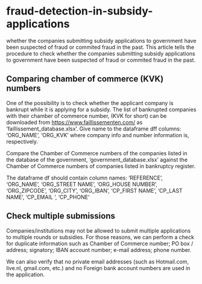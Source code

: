 # fraud-detection-in-subsidy-applications
 whether the companies submitting subsidy applications to government have been suspected of fraud or commited fraud in the past.
This article tells the procedure to check whether the companies submitting subsidy applications to government have been suspected of fraud or commited fraud in the past.

## Comparing chamber of commerce (KVK) numbers
One of the possibility is to check whether the applicant company is bankrupt while it is applying for a subsidy. The list of bankrupted companies with their chamber of commerce number, (KVK for short) can be downloaded from https://www.faillissementen.com/ as ‘faillissement_database.xlsx’.
Give name to the dataframe dff columns: ‘ORG_NAME’, ‘ORG_KVK’ where company info and number information is, respectively.

Compare the Chamber of Commerce numbers of the companies listed in the database of the government, ‘government_database.xlsx’ against the Chamber of Commerce numbers of companies listed in bankruptcy register.

The dataframe df should contain column names: ‘REFERENCE’, ‘ORG_NAME’, ‘ORG_STREET NAME’, ‘ORG_HOUSE NUMBER’, ‘ORG_ZIPCODE’, ‘ORG_CITY’, ‘ORG_IBAN’, ‘CP_FIRST NAME’, ‘CP_LAST NAME’, ‘CP_EMAIL ‘, ‘CP_PHONE’

## Check multiple submissions
Companies/institutions may not be allowed to submit multiple applications to multiple rounds or subsidies. For those reasons, we can perform a check for duplicate information such as Chamber of Commerce number; PO box / address; signatory; IBAN account number; e-mail address; phone number.

We can also verify that no private email addresses (such as Hotmail.com, live.nl, gmail.com, etc.) and no Foreign bank account numbers are used in the application.
